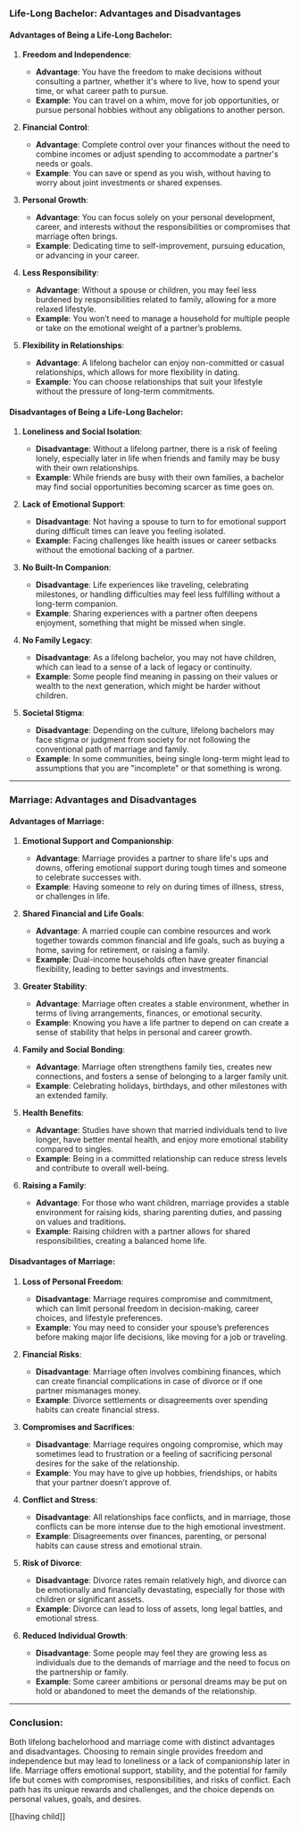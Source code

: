 
### **Life-Long Bachelor: Advantages and Disadvantages**

#### **Advantages of Being a Life-Long Bachelor:**

1. **Freedom and Independence**:
   - **Advantage**: You have the freedom to make decisions without consulting a partner, whether it's where to live, how to spend your time, or what career path to pursue.
   - **Example**: You can travel on a whim, move for job opportunities, or pursue personal hobbies without any obligations to another person.

2. **Financial Control**:
   - **Advantage**: Complete control over your finances without the need to combine incomes or adjust spending to accommodate a partner's needs or goals.
   - **Example**: You can save or spend as you wish, without having to worry about joint investments or shared expenses.

3. **Personal Growth**:
   - **Advantage**: You can focus solely on your personal development, career, and interests without the responsibilities or compromises that marriage often brings.
   - **Example**: Dedicating time to self-improvement, pursuing education, or advancing in your career.

4. **Less Responsibility**:
   - **Advantage**: Without a spouse or children, you may feel less burdened by responsibilities related to family, allowing for a more relaxed lifestyle.
   - **Example**: You won’t need to manage a household for multiple people or take on the emotional weight of a partner’s problems.

5. **Flexibility in Relationships**:
   - **Advantage**: A lifelong bachelor can enjoy non-committed or casual relationships, which allows for more flexibility in dating.
   - **Example**: You can choose relationships that suit your lifestyle without the pressure of long-term commitments.

#### **Disadvantages of Being a Life-Long Bachelor:**

1. **Loneliness and Social Isolation**:
   - **Disadvantage**: Without a lifelong partner, there is a risk of feeling lonely, especially later in life when friends and family may be busy with their own relationships.
   - **Example**: While friends are busy with their own families, a bachelor may find social opportunities becoming scarcer as time goes on.

2. **Lack of Emotional Support**:
   - **Disadvantage**: Not having a spouse to turn to for emotional support during difficult times can leave you feeling isolated.
   - **Example**: Facing challenges like health issues or career setbacks without the emotional backing of a partner.

3. **No Built-In Companion**:
   - **Disadvantage**: Life experiences like traveling, celebrating milestones, or handling difficulties may feel less fulfilling without a long-term companion.
   - **Example**: Sharing experiences with a partner often deepens enjoyment, something that might be missed when single.

4. **No Family Legacy**:
   - **Disadvantage**: As a lifelong bachelor, you may not have children, which can lead to a sense of a lack of legacy or continuity.
   - **Example**: Some people find meaning in passing on their values or wealth to the next generation, which might be harder without children.

5. **Societal Stigma**:
   - **Disadvantage**: Depending on the culture, lifelong bachelors may face stigma or judgment from society for not following the conventional path of marriage and family.
   - **Example**: In some communities, being single long-term might lead to assumptions that you are "incomplete" or that something is wrong.

---

### **Marriage: Advantages and Disadvantages**

#### **Advantages of Marriage:**

1. **Emotional Support and Companionship**:
   - **Advantage**: Marriage provides a partner to share life's ups and downs, offering emotional support during tough times and someone to celebrate successes with.
   - **Example**: Having someone to rely on during times of illness, stress, or challenges in life.

2. **Shared Financial and Life Goals**:
   - **Advantage**: A married couple can combine resources and work together towards common financial and life goals, such as buying a home, saving for retirement, or raising a family.
   - **Example**: Dual-income households often have greater financial flexibility, leading to better savings and investments.

3. **Greater Stability**:
   - **Advantage**: Marriage often creates a stable environment, whether in terms of living arrangements, finances, or emotional security.
   - **Example**: Knowing you have a life partner to depend on can create a sense of stability that helps in personal and career growth.

4. **Family and Social Bonding**:
   - **Advantage**: Marriage often strengthens family ties, creates new connections, and fosters a sense of belonging to a larger family unit.
   - **Example**: Celebrating holidays, birthdays, and other milestones with an extended family.

5. **Health Benefits**:
   - **Advantage**: Studies have shown that married individuals tend to live longer, have better mental health, and enjoy more emotional stability compared to singles.
   - **Example**: Being in a committed relationship can reduce stress levels and contribute to overall well-being.

6. **Raising a Family**:
   - **Advantage**: For those who want children, marriage provides a stable environment for raising kids, sharing parenting duties, and passing on values and traditions.
   - **Example**: Raising children with a partner allows for shared responsibilities, creating a balanced home life.

#### **Disadvantages of Marriage:**

1. **Loss of Personal Freedom**:
   - **Disadvantage**: Marriage requires compromise and commitment, which can limit personal freedom in decision-making, career choices, and lifestyle preferences.
   - **Example**: You may need to consider your spouse’s preferences before making major life decisions, like moving for a job or traveling.

2. **Financial Risks**:
   - **Disadvantage**: Marriage often involves combining finances, which can create financial complications in case of divorce or if one partner mismanages money.
   - **Example**: Divorce settlements or disagreements over spending habits can create financial stress.

3. **Compromises and Sacrifices**:
   - **Disadvantage**: Marriage requires ongoing compromise, which may sometimes lead to frustration or a feeling of sacrificing personal desires for the sake of the relationship.
   - **Example**: You may have to give up hobbies, friendships, or habits that your partner doesn’t approve of.

4. **Conflict and Stress**:
   - **Disadvantage**: All relationships face conflicts, and in marriage, those conflicts can be more intense due to the high emotional investment.
   - **Example**: Disagreements over finances, parenting, or personal habits can cause stress and emotional strain.

5. **Risk of Divorce**:
   - **Disadvantage**: Divorce rates remain relatively high, and divorce can be emotionally and financially devastating, especially for those with children or significant assets.
   - **Example**: Divorce can lead to loss of assets, long legal battles, and emotional stress.

6. **Reduced Individual Growth**:
   - **Disadvantage**: Some people may feel they are growing less as individuals due to the demands of marriage and the need to focus on the partnership or family.
   - **Example**: Some career ambitions or personal dreams may be put on hold or abandoned to meet the demands of the relationship.

---

### **Conclusion**:
Both lifelong bachelorhood and marriage come with distinct advantages and disadvantages. Choosing to remain single provides freedom and independence but may lead to loneliness or a lack of companionship later in life. Marriage offers emotional support, stability, and the potential for family life but comes with compromises, responsibilities, and risks of conflict. Each path has its unique rewards and challenges, and the choice depends on personal values, goals, and desires.




[[having child]]
